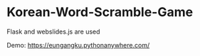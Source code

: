 # Korean-Word-Scramble-Game
Flask and webslides.js are used

Demo: https://eungangku.pythonanywhere.com/
